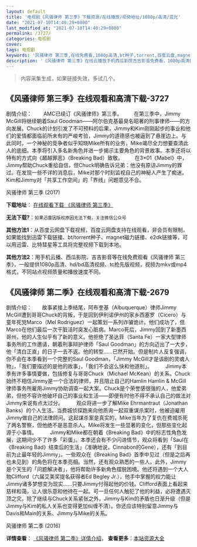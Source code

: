 ```yaml
---
layout: default
title: '电视剧《风骚律师 第三季》下载资源/在线播放/视频地址/1080p/高清/蓝光'
date: "2021-07-10T14:40:29+0800"
last_modified_at: "2021-07-10T14:40:29+0800"
permalink: /3727/
categories: 电视剧
cover:
tags: 电视剧
keywords: '风骚律师 第三季,在线免费看,1080p高清,bt种子,torrent,百度云盘,magnet,磁力链,迅雷下载资源'
description: '《风骚律师 第三季》在线云播放手机西瓜影院吉吉影音免费看，1080p高清bd/hd未删减完整版和tc抢先枪版，mkv/mp4格式，附带bt/torrent种子、magnet/磁力链、百度云盘、网盘资源迅雷下载链接'
---
```


>内容采集生成，如果链接失效，多试几个。


## 《风骚律师 第三季》在线观看和高清下载-3727

剧情介绍： 　　AMC已续订《风骚律师》第三季。 　　在第三季中，Jimmy McGill将继续朝着Saul Goodman——阿尔伯克基最臭名昭著的刑事律师——的方向发展。Chuck的计划引发了不可预料的后果，Jimmy和Kim刚刚起步的事业和他们的爱情都面临前所未有的严峻考验，Jimmy的道德感也被逼到了悬崖边上。与此同时，一个神秘的竞争者似乎知晓Mike所有的业务，Mike竭尽全力想要查清此人的底细。本季将引入多名新角色并进一步揭示主要角色的背景故事。本季还将以特有的方式向《超越罪恶》（Breaking Bad）致敬。 　　在3×01《Mabel》中，Jimmy帮助Chuck重拾自信，但Chuck明确告诉兄弟：他没有原谅Jimmy的罪过。在发现一些不详的消息后，Mike对那个时刻监视自己的神秘人产生了痴迷。Kim和Jimmy对「共享工作空间」的「界线」问题意见不合。


风骚律师 第三季 (2017)

**下载地址**： [在线观看下载 《风骚律师 第三季》](https://www.btbtdy.me/btdy/dy10387.html) 


**无法下载?**：`如果迅雷因版权原因无法下载，关注微信公众号 `

**其他方法1**：从百度云网盘下载视频，百度云网盘支持在线观看，非会员有限制，如果能找到迅雷下载链接、bt/torrent种子、magnet磁力链接、e2dk链接等，可以用迅雷、比特彗星等工具将完整视频下载到本地。

**其他方法2**：用手机云播、西瓜影院、吉吉影音等在线免费观看《风骚律师 第三季》，一般提供1080p高清、hd/bd高清视频、tc抢先版视频，视频为mkv或mp4格式，不同站点视频质量和播放速度不同。


## 《风骚律师 第二季》在线观看和高清下载-2679

剧情介绍：　　故事紧接上季结尾，阿布奎基（Albuquerque）律师Jimmy McGill遭到哥哥Chuck的背叛，于是回到伊利诺伊州的家乡西塞罗（Cicero）与童年死党Marco（Mel Rodriguez）一起策划一系列诈骗诡计。他们成功了，但Marco在他们最后一次干脏活时突发心脏病。Marco死后，Jimmy回到了新墨西哥州，他的人生似乎有了新的意义。他拒绝了圣达菲（Santa Fe）一家大型律师事务所的工作邀请，朝着刑事辩护律师「Saul Goodman」的方向迈出了一大步，他「清白正直」的日子一去不返。他的转型……已然开始。但是制片人反复强调，你不会在本季看到一个完整的Saul Goodman，「Jimmy McGill才是该剧的灵魂人物」，「我们要描述的是他的故事」，「我们不会这么快和他道别」。  　　Jimmy本季有许多事情要做，包括修复与哥哥Chuck（Michael McKean）的关系。Chuck始终不相信Jimmy是一个合法的律师，并且阻止自己的Hamlin Hamlin & McGill律师事务所雇用Jimmy协助调查一起大案。Chuck是个荣誉感很强的人，他爱弟弟，但他不容许他破坏自己的事业和生活——即便有时他不得不承认自己的做法对Jimmy来说有点太过分。  　　观众将进一步了解Mike Ehrmantraut（Jonathan Banks）的个人生活。当费城侦探跑来向他质询一起双重谋杀案时，他被迫雇用Jimmy做自己的法律顾问。这起谋杀案是真实的，Mike当年为了复仇在费城杀死了两名警察，但他绝不是恶意杀人。Mike将发生一些显著的变化，但那些变化起源于小事情。  　　Jimmy和Mike都在朝着《Breaking Bad》中的标志性角色发展，这期间少不了许多「彩蛋」。本季还会有不少闪进情节，观众将看到「Saul在《Breaking Bad》结束后的生活」（准确地说，Cinnabon的Gene），还有「到目前为止最年轻的Jimmy」。一些观众在《Breaking Bad》首季中见过（但是之后再也未见到）的角色将在本季亮相。当然，还有观众熟悉的一些人。此外，Jimmy是个天生的「问题解决者」，他将帮助许多新角色摆脱困境。他还将遇到一个大人物Clifford（六届艾美奖提名获得者Ed Begley Jr.），他手中掌握的权力能让Jimmy诸多梦想变为现实……只要Jimmy付得起他的价钱。Clifford表面上看起来慈祥和蔼，让人很乐意和他待在一起。可一旦任何人触犯了他的利益，必将遭遇灭顶之灾。除了继续与Chuck关系紧张之外，Jimmy与Kim的矛盾也日渐升级（但是Jimmy与Kim的私人关系也变得更加纠缠不清）。你还应该特别留意Jimmy与Davis和Main的关系、Jimmy与Mike的关系。


风骚律师 第二季 (2016)

**详情查看**： [《风骚律师 第二季》详情介绍](/movie/2679/)， **查看更多**：[本站资源大全](/movie/t/all/)

